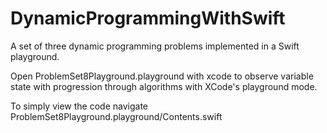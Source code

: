 # DynamicProgrammingWithSwift
A set of three dynamic programming problems implemented in a Swift playground.

Open ProblemSet8Playground.playground with xcode to observe variable state with progression through algorithms with XCode's playground mode.

To simply view the code navigate ProblemSet8Playground.playground/Contents.swift
